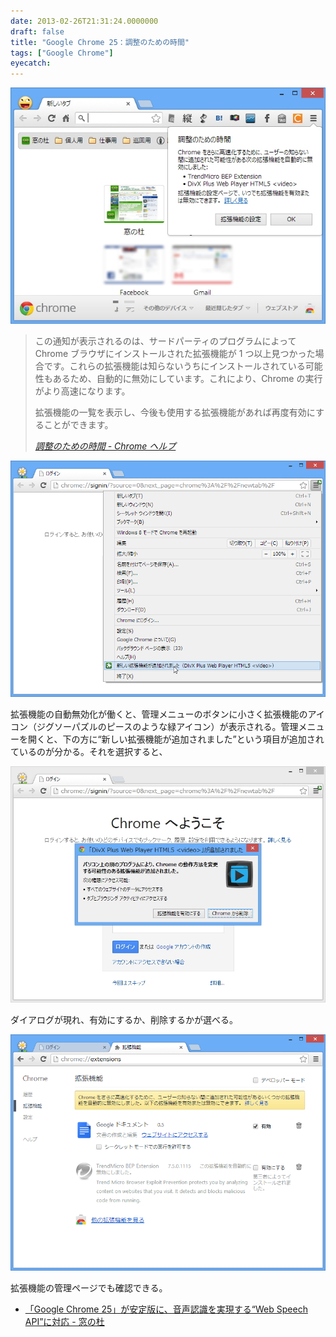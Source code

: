 ```yaml
---
date: 2013-02-26T21:31:24.0000000
draft: false
title: "Google Chrome 25：調整のための時間"
tags: ["Google Chrome"]
eyecatch: 
---
```

<p><span itemscope itemtype="http://schema.org/Photograph"><img src="20130226212615.jpg" alt="f:id:daruyanagi:20130226212615j:plain" title="f:id:daruyanagi:20130226212615j:plain" class="hatena-fotolife" itemprop="image"></span></p>

<blockquote cite="http://support.google.com/chrome/bin/answer.py?hl=ja&answer=2811969">
<p>この通知が表示されるのは、サードパーティのプログラムによって Chrome ブラウザにインストールされた拡張機能が 1 つ以上見つかった場合です。これらの拡張機能は知らないうちにインストールされている可能性もあるため、自動的に無効にしています。これにより、Chrome の実行がより高速になります。</p><p>拡張機能の一覧を表示し、今後も使用する拡張機能があれば再度有効にすることができます。</p>

<cite><a href="http://support.google.com/chrome/bin/answer.py?hl=ja&answer=2811969">&#x8ABF;&#x6574;&#x306E;&#x305F;&#x3081;&#x306E;&#x6642;&#x9593; - Chrome &#x30D8;&#x30EB;&#x30D7;</a></cite>
</blockquote>
<p><span itemscope itemtype="http://schema.org/Photograph"><img src="20130226212642.png" alt="f:id:daruyanagi:20130226212642p:plain" title="f:id:daruyanagi:20130226212642p:plain" class="hatena-fotolife" itemprop="image"></span></p><p>拡張機能の自動無効化が働くと、管理メニューのボタンに小さく拡張機能のアイコン（ジグソーパズルのピースのような緑アイコン）が表示される。管理メニューを開くと、下の方に“新しい拡張機能が追加されました”という項目が追加されているのが分かる。それを選択すると、</p><p><span itemscope itemtype="http://schema.org/Photograph"><img src="20130226212902.jpg" alt="f:id:daruyanagi:20130226212902j:plain" title="f:id:daruyanagi:20130226212902j:plain" class="hatena-fotolife" itemprop="image"></span></p><p>ダイアログが現れ、有効にするか、削除するかが選べる。</p><p><span itemscope itemtype="http://schema.org/Photograph"><img src="20130226213008.png" alt="f:id:daruyanagi:20130226213008p:plain" title="f:id:daruyanagi:20130226213008p:plain" class="hatena-fotolife" itemprop="image"></span></p><p>拡張機能の管理ページでも確認できる。</p>

<ul>
<li><a href="http://www.forest.impress.co.jp/docs/news/20130222_588952.html">&#x300C;Google Chrome 25&#x300D;&#x304C;&#x5B89;&#x5B9A;&#x7248;&#x306B;&#x3001;&#x97F3;&#x58F0;&#x8A8D;&#x8B58;&#x3092;&#x5B9F;&#x73FE;&#x3059;&#x308B;&ldquo;Web Speech API&rdquo;&#x306B;&#x5BFE;&#x5FDC; - &#x7A93;&#x306E;&#x675C;</a></li>
</ul>